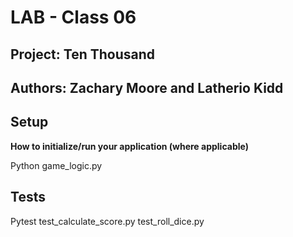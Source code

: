 # LAB - Class 06

## Project: Ten Thousand

## Authors: Zachary Moore and Latherio Kidd

## Setup

**How to initialize/run your application (where applicable)**

Python game_logic.py


## Tests
Pytest
test_calculate_score.py
test_roll_dice.py